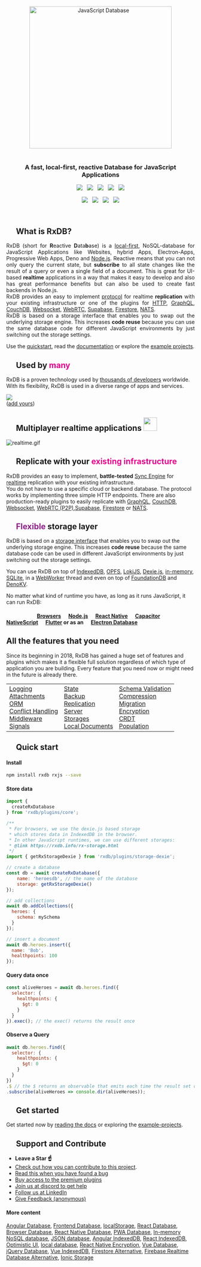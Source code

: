 <!--
| Announcement                                                        |
| :--: |
| &emsp;&emsp;&emsp;&emsp;&emsp;&emsp;&emsp;&emsp;&emsp;&emsp;&emsp;&emsp; [Help testing the RxDB version 16 release](https://github.com/pubkey/rxdb/issues/6650) &emsp;&emsp;&emsp;&emsp;&emsp;&emsp;&emsp;&emsp;&emsp;&emsp;&emsp;&emsp;&emsp;&emsp; |
-->

<!-- | Announcement                                                        |
| :--: |
| &emsp;&emsp;&emsp;&emsp;&emsp;&emsp;&emsp;&emsp;&emsp;&emsp;&emsp;&emsp; Version **16.0.0** is now released, read the [CHANGELOG](https://rxdb.info/releases/16.0.0.html) &emsp;&emsp;&emsp;&emsp;&emsp;&emsp;&emsp;&emsp;&emsp;&emsp;&emsp;&emsp;&emsp;&emsp; |
 -->

<!--
|                                                                                  Announcement                                                                                  |
| :----------------------------------------------------------------------------------------------------------------------------------------------------------------------------: |
| Please take part in the [RxDB user survey 2023](https://rxdb.info/survey.html). This will help me to better plan the steps for the next major release. (takes about 2 minutes) |
-->

<br />



<p align="center">
  <a href="https://rxdb.info/">
    <img src="./docs-src/static/files/logo/logo_text.svg" width="380px" alt="JavaScript Database" />
  </a>
  <br />
  <br />
  <h3 align="center">A fast, local-first, reactive Database for JavaScript Applications</h3>
</p>


<p align="center">
    <a href="https://github.com/pubkey/rxdb/releases"><img src="https://img.shields.io/github/v/release/pubkey/rxdb?color=%23ff00a0&include_prereleases&label=version&sort=semver&style=flat-square"></a>
    &nbsp;
    <a href="https://rxdb.info/tutorials/typescript.html"><img src="https://img.shields.io/npm/types/rxdb?style=flat-square"></a>
    &nbsp;
    <a href="https://github.com/pubkey/rxdb/blob/master/LICENSE.txt"><img src="https://img.shields.io/github/license/pubkey/rxdb?style=flat-square"></a>
    &nbsp;
    <a href="https://github.com/pubkey/rxdb/stargazers"><img src="https://img.shields.io/github/stars/pubkey/rxdb?color=f6f8fa&style=flat-square"></a>
    &nbsp;
    <a href="https://www.npmjs.com/package/rxdb"><img src="https://img.shields.io/npm/dm/rxdb?color=c63a3b&style=flat-square"></a>   
</p>

<p align="center">
 	  <a href="https://rxdb.info/chat"><img src="https://img.shields.io/discord/969553741705539624?label=discord&style=flat-square&color=5a66f6"></a>
	  &nbsp;
    <a href="https://twitter.com/intent/follow?screen_name=rxdbjs"><img src="https://img.shields.io/badge/twitter-%40rxdbjs-1DA1F2?style=flat-square"></a>
	  &nbsp;
    <a href="https://www.linkedin.com/company/rxdb"><img src="https://img.shields.io/badge/linkedin-%40rxdb-0e76a8?style=flat-square"></a>
    &nbsp;
    <a href="https://rxdb.info/newsletter"><img src="https://img.shields.io/badge/newsletter-subscribe-e05b29?style=flat-square"></a>
</p>


<br />

<h2>
  <img height="16" width="16" src="./docs-src/static/files/logo/logo.svg">&nbsp;&nbsp;What is RxDB?
</h2>

<p align="justify">
  RxDB (short for <b>R</b>eactive <b>D</b>ata<b>b</b>ase) is a <a href="https://rxdb.info/articles/local-first-future.html">local-first</a>, NoSQL-database for JavaScript Applications like Websites, hybrid Apps, Electron-Apps, Progressive Web Apps, Deno and <a href="https://rxdb.info/nodejs-database.html">Node.js</a>.
  Reactive means that you can not only query the current state, but <b>subscribe</b> to all state changes like the result of a query or even a single field of a document.
  This is great for UI-based <b>realtime</b> applications in a way that makes it easy to develop and also has great performance benefits but can also be used to create fast backends in Node.js.<br />
  RxDB provides an easy to implement <a href="https://rxdb.info/replication.html">protocol</a> for realtime <b>replication</b> with your existing infrastructure or one of the plugins for <a href="https://rxdb.info/replication-http.html">HTTP</a>, <a href="https://rxdb.info/replication-graphql.html">GraphQL</a>, <a href="https://rxdb.info/replication-couchdb.html">CouchDB</a>, <a href="https://rxdb.info/replication-websocket.html">Websocket</a>, <a href="https://rxdb.info/replication-webrtc.html">WebRTC</a>, <a href="https://github.com/marceljuenemann/rxdb-supabase">Supabase</a>, <a href="https://rxdb.info/replication-firestore.html">Firestore</a>, <a href="https://rxdb.info/replication-nats.html">NATS</a>.<br />
  RxDB is based on a storage interface that enables you to swap out the underlying storage engine. This increases <b>code reuse</b> because you can use the same database code for different JavaScript environments by just switching out the storage settings.
</p>

Use the [quickstart](https://rxdb.info/quickstart.html), read the [documentation](https://rxdb.info/install.html) or explore the [example projects](https://github.com/pubkey/rxdb/tree/master/examples).


<h2>
  <img height="16" width="16" src="./docs-src/static/files/icons/with-gradient/people.svg">&nbsp;&nbsp;Used by <b style="color: #e6008d;">many</b>
</h2>

RxDB is a proven technology used by [thousands of developers](https://github.com/pubkey/rxdb/network/dependents) worldwide. With its flexibility, RxDB is used in a diverse range of apps and services.

<a href="https://rxdb.info/#reviews" target="_blank">
<img src="./docs-src/static/files/used-by-many.png" />
</a>
<br />
(<a href="https://forms.gle/7taae27VqLXqd4sF6">add yours</a>)

<h2>
  <img height="16" width="16" src="./docs-src/static/files/icons/with-gradient/multiplayer.svg">&nbsp;&nbsp;Multiplayer realtime applications
  <img height="36" src="./docs-src/static/files/icons/with-gradient/text/made-easy.svg">
</h2>



![realtime.gif](docs-src/static/files/animations/realtime.gif)


<h2>
  <img height="16" width="16" src="./docs-src/static/files/icons/with-gradient/replication.svg">&nbsp;&nbsp;Replicate with your <b style="color: #e6008d;">existing infrastructure</b>
</h2>

RxDB provides an easy to implement, <b>battle-tested</b> <a href="https://rxdb.info/replication.html">Sync Engine</a> for <a href="https://rxdb.info/articles/realtime-database.html">realtime</a> replication with your existing infrastructure.<br />
You do not have to use a specific cloud or backend database. The protocol works by implementing three simple HTTP endpoints.
There are also production-ready plugins to easily replicate with <a href="https://rxdb.info/replication-graphql.html">GraphQL</a>, <a href="https://rxdb.info/replication-couchdb.html">CouchDB</a>, <a href="https://rxdb.info/replication-websocket.html">Websocket</a>, <a href="https://rxdb.info/replication-webrtc.html">WebRTC (P2P)</a>,<a href="https://github.com/marceljuenemann/rxdb-supabase">Supabase</a>, <a href="https://rxdb.info/replication-firestore.html">Firestore</a> or <a href="https://rxdb.info/replication-nats.html">NATS</a>.


<h2>
  <img height="16" width="16" src="./docs-src/static/files/icons/with-gradient/storage-layer.svg">&nbsp;&nbsp;<b style="color: #8D2089;">Flexible</b> storage layer
</h2>

RxDB is based on a [storage interface](https://rxdb.info/rx-storage.html) that enables you to swap out the underlying storage engine. This increases **code reuse** because the same database code can be used in different JavaScript environments by just switching out the storage settings.

You can use RxDB on top of [IndexedDB](https://rxdb.info/rx-storage-indexeddb.html), [OPFS](https://rxdb.info/rx-storage-opfs.html), [LokiJS](https://rxdb.info/rx-storage-lokijs.html), [Dexie.js](https://rxdb.info/rx-storage-dexie.html), [in-memory](https://rxdb.info/rx-storage-memory.html), [SQLite](https://rxdb.info/rx-storage-sqlite.html), in a [WebWorker](https://rxdb.info/rx-storage-worker.html) thread and even on top of [FoundationDB](https://rxdb.info/rx-storage-foundationdb.html) and [DenoKV](https://rxdb.info/rx-storage-denokv.html).

No matter what kind of runtime you have, as long as it runs JavaScript, it can run RxDB:

<h4>
  <img height="13" src="https://cdnjs.cloudflare.com/ajax/libs/browser-logos/39.2.2/chrome/chrome_24x24.png" />
  <img height="13" src="https://cdnjs.cloudflare.com/ajax/libs/browser-logos/39.2.2/firefox/firefox_24x24.png" />
  <img height="13" src="https://cdnjs.cloudflare.com/ajax/libs/browser-logos/39.2.2/safari/safari_24x24.png" />
  <img height="13" src="https://cdnjs.cloudflare.com/ajax/libs/browser-logos/39.2.2/edge/edge_24x24.png" />
  <img height="13" src="https://cdnjs.cloudflare.com/ajax/libs/browser-logos/39.2.2/archive/internet-explorer_9-11/internet-explorer_9-11_24x24.png" />
  <a href="./examples/angular">Browsers</a>
  <img height="13" src="docs-src/static/files/icons/nodejs.png" />
  <a href="./examples/node">Node.js</a>
  <img height="13" src="docs-src/static/files/icons/react-native.png" />
  <a href="https://rxdb.info/react-native-database.html">React Native</a>
  <img height="13" src="docs-src/static/files/icons/capacitor.svg" />
  <a href="https://rxdb.info/capacitor-database.html">Capacitor</a>
  <img height="13" src="docs-src/static/files/icons/nativescript.svg" />
  <a href="https://github.com/herefishyfish/rxdb-nativescript">NativeScript</a>
  <img height="13" src="docs-src/static/files/icons/flutter.svg" />
  <a href="./examples/flutter">Flutter</a>
  or as an <img height="13" src="docs-src/static/files/icons/electron.png" />
  <a href="https://rxdb.info/electron-database.html">Electron Database</a>
</h4>


<h2>
  All the features that you need
</h2>

Since its beginning in 2018, RxDB has gained a huge set of features and plugins which makes it a flexible full solution regardless of which type of application you are building. Every feature that you need now or might need in the future is already there.


<table>
  <tr>
    <td>
      <a href="https://rxdb.info/logger.html">Logging</a><br>
      <a href="https://rxdb.info/rx-attachment.html">Attachments</a><br>
      <a href="https://rxdb.info/orm.html">ORM</a><br>
      <a href="https://rxdb.info/transactions-conflicts-revisions.html">Conflict Handling</a><br>
      <a href="https://rxdb.info/middleware.html">Middleware</a><br>
      <a href="https://rxdb.info/reactivity.html">Signals</a>
    </td>
    <td>
      <a href="https://rxdb.info/rx-state.html">State</a><br>
      <a href="https://rxdb.info/backup.html">Backup</a><br>
      <a href="https://rxdb.info/replication.html">Replication</a><br>
      <a href="https://rxdb.info/rx-server.html">Server</a><br>
      <a href="https://rxdb.info/rx-storage.html">Storages</a><br>
      <a href="https://rxdb.info/rx-local-document.html">Local Documents</a>
    </td>
    <td>
      <a href="https://rxdb.info/schema-validation.html">Schema Validation</a><br>
      <a href="https://rxdb.info/key-compression.html">Compression</a><br>
      <a href="https://rxdb.info/migration-schema.html">Migration</a><br>
      <a href="https://rxdb.info/encryption.html">Encryption</a><br>
      <a href="https://rxdb.info/crdt.html">CRDT</a><br>
      <a href="https://rxdb.info/population.html">Population</a>
    </td>
  </tr>
</table>

<!-- - [Logging](https://rxdb.info/logger.html)
- [Attachments](https://rxdb.info/rx-attachment.html)
- [ORM](https://rxdb.info/orm.html)
- [Conflict Handling](https://rxdb.info/transactions-conflicts-revisions.html)
- [Middleware](https://rxdb.info/middleware.html)
- [Signals](https://rxdb.info/reactivity.html)
- [State](https://rxdb.info/rx-state.html)
- [Backup](https://rxdb.info/backup.html)
- [Replication](https://rxdb.info/replication.html)
- [Server](https://rxdb.info/rx-server.html)
- [Storages](https://rxdb.info/rx-storage.html)
- [Local Documents](https://rxdb.info/rx-local-document.html)
- [Schema Validation](https://rxdb.info/schema-validation.html)
- [Compression](https://rxdb.info/key-compression.html)
- [Migration](https://rxdb.info/migration-schema.html)
- [Encryption](https://rxdb.info/encryption.html)
- [CRDT](https://rxdb.info/crdt.html)
- [Population](https://rxdb.info/population.html) -->


<h2>
  <img height="16" width="16" src="./docs-src/static/files/icons/with-gradient/rocket.svg">&nbsp;&nbsp;Quick start
</h2>


#### Install

```sh
npm install rxdb rxjs --save
```

#### Store data

```javascript
import { 
  createRxDatabase
} from 'rxdb/plugins/core';

/**
 * For browsers, we use the dexie.js based storage
 * which stores data in IndexedDB in the browser.
 * In other JavaScript runtimes, we can use different storages:
 * @link https://rxdb.info/rx-storage.html
 */
import { getRxStorageDexie } from 'rxdb/plugins/storage-dexie';

// create a database
const db = await createRxDatabase({
    name: 'heroesdb', // the name of the database
    storage: getRxStorageDexie()
});

// add collections
await db.addCollections({
  heroes: {
    schema: mySchema
  }
});

// insert a document
await db.heroes.insert({
  name: 'Bob',
  healthpoints: 100
});
```

#### Query data once
```javascript
const aliveHeroes = await db.heroes.find({
  selector: {
    healthpoints: {
      $gt: 0
    }
  }
}).exec(); // the exec() returns the result once
```

#### Observe a Query
```javascript
await db.heroes.find({
  selector: {
    healthpoints: {
      $gt: 0
    }
  }
})
.$ // the $ returns an observable that emits each time the result set of the query changes
.subscribe(aliveHeroes => console.dir(aliveHeroes));
```


<h2>
  <img height="16" width="16" src="./docs-src/static/files/icons/with-gradient/rocket.svg">&nbsp;&nbsp;Get started
</h2>


Get started now by [reading the docs](https://rxdb.info/quickstart.html) or exploring the [example-projects](./examples).

<h2>
  <img height="16" width="16" src="./docs-src/static/files/icons/with-gradient/contribute.svg">&nbsp;&nbsp;Support and Contribute
</h2>

- **Leave a Star ☝️**
- [Check out how you can contribute to this project](https://rxdb.info/contribution.html).
- [Read this when you have found a bug](./orga/bug-checklist.md)
- [Buy access to the premium plugins](https://rxdb.info/premium/)
- [Join us at discord to get help](https://rxdb.info/chat)
- [Follow us at LinkedIn](https://www.linkedin.com/company/rxdb/)
- [Give Feedback (anonymous)](https://forms.gle/vGaZB7zrub1hgqDk8)

<!-- 
  There are many websites that just exact-copy the readme of github projects.
  This generates free backlinks so we add some links here to pages
  that we need to rank better.
-->
#### More content
[Angular Database](https://rxdb.info/articles/angular-database.html), [Frontend Database](https://rxdb.info/articles/frontend-database.html), [localStorage](https://rxdb.info/articles/localstorage.html), [React Database](https://rxdb.info/articles/react-database.html), [Browser Database](https://rxdb.info/articles/browser-database.html), [React Native Database](https://rxdb.info/react-native-database.html), [PWA Database](https://rxdb.info/articles/progressive-web-app-database.html), [In-memory NoSQL database](https://rxdb.info/articles/in-memory-nosql-database.html), [JSON database](https://rxdb.info/articles/json-database.html), [Angular IndexedDB](https://rxdb.info/articles/angular-indexeddb.html), [React IndexedDB](https://rxdb.info/articles/react-indexeddb.html), [Optimistic UI](https://rxdb.info/articles/optimistic-ui.html), [local database](https://rxdb.info/articles/local-database.html), [React Native Encryption](https://rxdb.info/articles/react-native-encryption.html), [Vue Database](https://rxdb.info/articles/vue-database.html), [jQuery Database](https://rxdb.info/articles/jquery-database.html), [Vue IndexedDB](https://rxdb.info/articles/vue-indexeddb.html), [Firestore Alternative](https://rxdb.info/articles/firestore-alternative.html), [Firebase Realtime Database Alternative](https://rxdb.info/articles/firebase-realtime-database-alternative.html), [Ionic Storage](https://rxdb.info/articles/ionic-storage.html)

